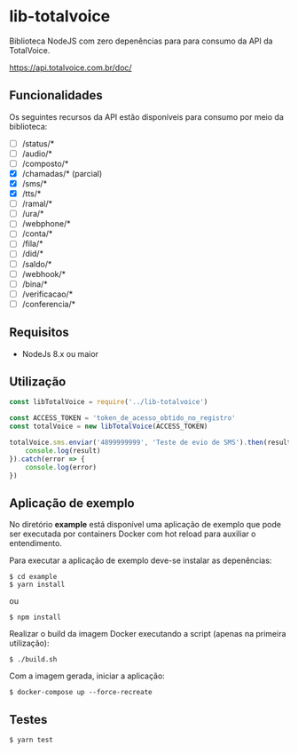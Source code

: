 # lib-totalvoice

Biblioteca NodeJS com zero depenências para para consumo da API da TotalVoice.

https://api.totalvoice.com.br/doc/

## Funcionalidades

Os seguintes recursos da API estão disponíveis para consumo por meio da biblioteca:

- [ ] /status/*
- [ ] /audio/*
- [ ] /composto/*
- [X] /chamadas/* (parcial)
- [X] /sms/*
- [X] /tts/*
- [ ] /ramal/*
- [ ] /ura/*
- [ ] /webphone/*
- [ ] /conta/*
- [ ] /fila/*
- [ ] /did/*
- [ ] /saldo/*
- [ ] /webhook/*
- [ ] /bina/*
- [ ] /verificacao/*
- [ ] /conferencia/*

## Requisitos

 * NodeJs 8.x ou maior

## Utilização

```javascript
const libTotalVoice = require('../lib-totalvoice')

const ACCESS_TOKEN = 'token_de_acesso_obtido_no_registro'
const totalVoice = new libTotalVoice(ACCESS_TOKEN)

totalVoice.sms.enviar('4899999999', 'Teste de evio de SMS').then(result => {
    console.log(result)
}).catch(error => {
    console.log(error)
})
```

## Aplicação de exemplo

No diretório **example** está disponível uma aplicação de exemplo que pode ser executada por containers Docker
com hot reload para auxiliar o entendimento.

Para executar a aplicação de exemplo deve-se instalar as depenências:

```shell
$ cd example
$ yarn install
```

ou

```shell
$ npm install
```

Realizar o build da imagem Docker executando a script (apenas na primeira utilização):

```shell
$ ./build.sh
```

Com a imagem gerada, iniciar a aplicação:
```shell
$ docker-compose up --force-recreate
```

## Testes

```shell
$ yarn test
```
